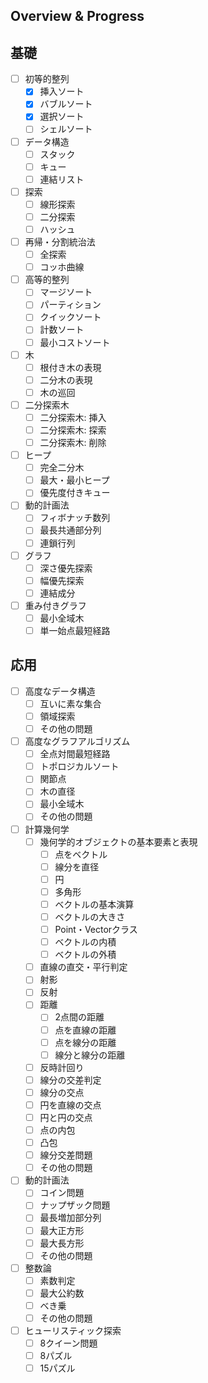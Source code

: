 ## Overview & Progress

## 基礎

- [ ] 初等的整列
  - [x] 挿入ソート
  - [x] バブルソート
  - [x] 選択ソート
  - [ ] シェルソート
- [ ] データ構造
  - [ ] スタック
  - [ ] キュー
  - [ ] 連結リスト
- [ ] 探索
  - [ ] 線形探索
  - [ ] 二分探索
  - [ ] ハッシュ
- [ ] 再帰・分割統治法
  - [ ] 全探索
  - [ ] コッホ曲線
- [ ] 高等的整列
  - [ ] マージソート
  - [ ] パーティション
  - [ ] クイックソート
  - [ ] 計数ソート
  - [ ] 最小コストソート
- [ ] 木
  - [ ] 根付き木の表現
  - [ ] 二分木の表現
  - [ ] 木の巡回
- [ ] 二分探索木
  - [ ] 二分探索木: 挿入
  - [ ] 二分探索木: 探索
  - [ ] 二分探索木: 削除
- [ ] ヒープ
  - [ ] 完全二分木
  - [ ] 最大・最小ヒープ
  - [ ] 優先度付きキュー
- [ ] 動的計画法
  - [ ] フィボナッチ数列
  - [ ] 最長共通部分列
  - [ ] 連鎖行列
- [ ] グラフ
  - [ ] 深さ優先探索
  - [ ] 幅優先探索
  - [ ] 連結成分
- [ ] 重み付きグラフ
  - [ ] 最小全域木
  - [ ] 単一始点最短経路

## 応用

- [ ] 高度なデータ構造
  - [ ] 互いに素な集合
  - [ ] 領域探索
  - [ ] その他の問題
- [ ] 高度なグラフアルゴリズム
  - [ ] 全点対間最短経路
  - [ ] トポロジカルソート
  - [ ] 関節点
  - [ ] 木の直径
  - [ ] 最小全域木
  - [ ] その他の問題
- [ ] 計算幾何学
  - [ ] 幾何学的オブジェクトの基本要素と表現
    - [ ] 点をベクトル
    - [ ] 線分を直径
    - [ ] 円
    - [ ] 多角形
    - [ ] ベクトルの基本演算
    - [ ] ベクトルの大きさ
    - [ ] Point・Vectorクラス
    - [ ] ベクトルの内積
    - [ ] ベクトルの外積
  - [ ] 直線の直交・平行判定
  - [ ] 射影
  - [ ] 反射
  - [ ] 距離
    - [ ] 2点間の距離
    - [ ] 点を直線の距離
    - [ ] 点を線分の距離
    - [ ] 線分と線分の距離
  - [ ] 反時計回り
  - [ ] 線分の交差判定
  - [ ] 線分の交点
  - [ ] 円を直線の交点
  - [ ] 円と円の交点
  - [ ] 点の内包
  - [ ] 凸包
  - [ ] 線分交差問題
  - [ ] その他の問題
- [ ] 動的計画法
  - [ ] コイン問題
  - [ ] ナップザック問題
  - [ ] 最長増加部分列
  - [ ] 最大正方形
  - [ ] 最大長方形
  - [ ] その他の問題
- [ ] 整数論
  - [ ] 素数判定
  - [ ] 最大公約数
  - [ ] べき乗
  - [ ] その他の問題
- [ ] ヒューリスティック探索
  - [ ] 8クイーン問題
  - [ ] 8パズル
  - [ ] 15パズル
